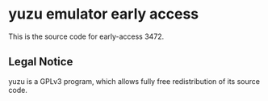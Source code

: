 yuzu emulator early access
=============

This is the source code for early-access 3472.

## Legal Notice

yuzu is a GPLv3 program, which allows fully free redistribution of its source code.